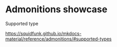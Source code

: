 



# Admonitions showcase

<!-- md:flag experimental -->

Supported type

https://squidfunk.github.io/mkdocs-material/reference/admonitions/#supported-types


[cropid]: ../mkdocs2/Cropiddemo
